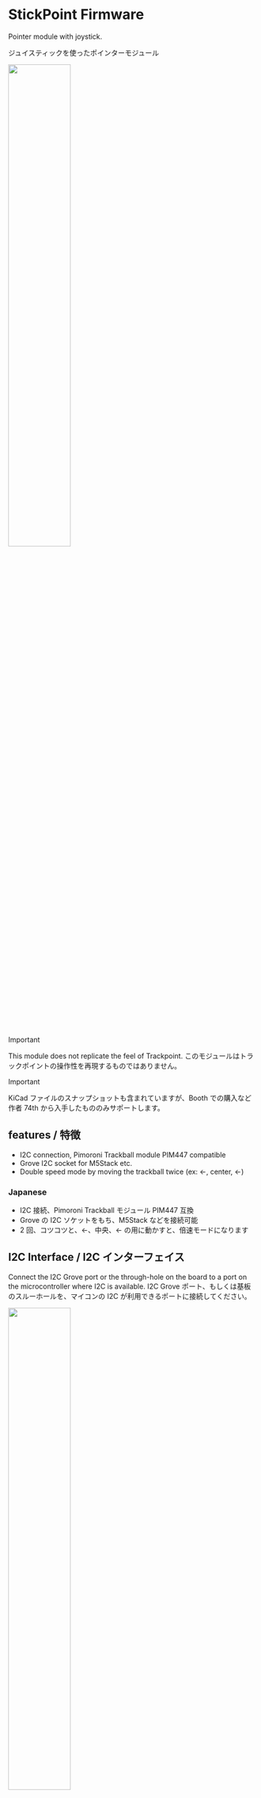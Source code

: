 # StickPoint Firmware

Pointer module with joystick.

ジュイスティックを使ったポインターモジュール

<img src="docs/photo1.jpg" width="50%" />

> [!IMPORTANT]
> This module does not replicate the feel of Trackpoint. このモジュールはトラックポイントの操作性を再現するものではありません。

> [!IMPORTANT]
> KiCad ファイルのスナップショットも含まれていますが、Booth での購入など作者 74th から入手したもののみサポートします。

## features / 特徴

- I2C connection, Pimoroni Trackball module PIM447 compatible
- Grove I2C socket for M5Stack etc.
- Double speed mode by moving the trackball twice (ex: ←, center, ←)

### Japanese

- I2C 接続、Pimoroni Trackball モジュール PIM447 互換
- Grove の I2C ソケットをもち、M5Stack などを接続可能
- 2 回、コツコツと、←、中央、← の用に動かすと、倍速モードになります

## I2C Interface / I2C インターフェイス

Connect the I2C Grove port or the through-hole on the board to a port on the microcontroller where I2C is available. I2C Grove ポート、もしくは基板のスルーホールを、マイコンの I2C が利用できるポートに接続してください。

<img src="docs/stickpointv-ch32v003-v1.0.0-face.drawio.svg" width="50%" />

## I2C Protocol / I2C 通信仕様

Address: 0x0A

When a send instruction is issued, the following 5 bytes are returned. 送信指示を出すと、以下の 5 バイトを返します。

- 1: left
- 2: right
- 3: down
- 4: up
- 5: 0

## Documents

- StickPointV (CH32V003)
  - v1.0.0
    - Semantics: [PDF](docs/stickpointv-ch32v003-v1.0.0-semantics.pdf), [KiCanvas](https://kicanvas.org/?github=https%3A%2F%2Fgithub.com%2F74th%2Fstickpoint-firmware%2Fblob%2Fmain%2Fdocs%2Fstickpointv-ch32v003-v1.0.0-semantics.kicad_sch)
    - PCB: [KiCanvas](https://kicanvas.org/?github=https%3A%2F%2Fgithub.com%2F74th%2Fstickpoint-firmware%2Fblob%2Fmain%2Fdocs%2Fstickpointv-ch32v003-v1.0.0-pcb.kicad_pcb)
- StickPoint (ATTiny402)
  - v1.0.1
    - Semantics: [PDF](docs/stickpoint-attiny402-v1.0.1-semantics.pdf), [KiCanvas](https://kicanvas.org/?github=https%3A%2F%2Fgithub.com%2F74th%2Fstickpoint-firmware%2Fblob%2Fmain%2Fdocs%2Fstickpoint-attiny402-v1.0.1-semantics.kicad_sch)
    - PCB: [KiCanvas](https://kicanvas.org/?github=https%3A%2F%2Fgithub.com%2F74th%2Fstickpoint-firmware%2Fblob%2Fmain%2Fdocs%2Fstickpoint-attiny402-v1.0.1-pcb.kicad_pcb)

## How to use QMK Firmware with RP2040 / RP2040 での QMK Firmware での使用方法

Connect SDA and SCL of the module to the I2C capable ports on the RP2040. Also connect GND and VCC (3.3V/5V). RP2040 の I2C が使えるポートに、モジュールの SDA、SCL を接続します。また、GND、VCC（3.3V/5V）も接続してください。

RP2040 には、2 つの I2C の I2C0 と I2C1 があります。どちらを利用するかはポートにより異なります。RP2040 のドキュメントから確認してください。

### rules.mk

Add the following statement. 以下の記述を追加してください。

```
POINTING_DEVICE_ENABLE = yes
I2C_DRIVER_REQUIRED = yes
POINTING_DEVICE_DRIVER = pimoroni_trackball
```

### halconf.h

If halconf.h does not exist, create it and add the following statement. halconf.h がない場合作成して、以下の記述を追加してください。

```
#pragma once

#define HAL_USE_I2C TRUE

#include_next <halconf.h>
```

### mcuconf.h

If mcuconf.h does not exist, create it and add the following statement. mcuconf.h がない場合作成して、以下の記述を追加してください。

The TRUE and FALSE values for RP_I2C_USE_I2C0 and RP_I2C_USE_I2C1 should be changed according to I2C0 and I2C1 used. RP_I2C_USE_I2C0、RP_I2C_USE_I2C1 の TRUE、FALSE は利用する I2C0、I2C1 によって変更してください。

```
#pragma once

#include_next <mcuconf.h>

#undef RP_I2C_USE_I2C0
#define RP_I2C_USE_I2C0 TRUE

#undef RP_I2C_USE_I2C1
#define RP_I2C_USE_I2C1 FALSE
```

### config.h

以下の記述を追加してください。

I2C1_SCL_PIN、I2C1_SDA_PIN には接続した I2C ポートを指定してください。

```
#pragma once

#define PIMORONI_TRACKBALL_ADDRESS 0x0A
#define I2C1_SCL_PIN GP1
#define I2C1_SDA_PIN GP0
#define I2C_DRIVER I2CD0
#define F_SCL 100000
#define PIMORONI_TRACKBALL_SCALE 5
```

Even when I2C0 is used, it seems to be described in I2C1_SCL_PIN and I2C1_SDA_PIN. I2C0 を利用する場合であっても、I2C1_SCL_PIN、I2C1_SDA_PIN に記述するようです。

PIMORONI_TRACKBALL_SCALE is a value that is multiplied by the acquired value. Use it to adjust the amount of movement. PIMORONI_TRACKBALL_SCALE は、取得した値に対してかけ算される値です。移動量の調整に利用してください。

### Scroll / スクロール

The QMK Firmware documentation describes how to implement scrolling by clicking and moving. Please refer to this document. QMK Firmware のドキュメントにはクリックしながら移動するとスクロールする様に実装する方法について記述があります。こちらを参考にしてみてください。

https://docs.qmk.fm/#/feature_pointing_device?id=drag-scroll-or-mouse-scroll

https://docs.qmk.fm/#/feature_pointing_device?id=advanced-drag-scroll

## How to update Firmware / ファームウェアの更新方法

### StickPointV (CH32V003)

WCH-LinkE is required to use CH32V003. CH32V003 を使用するため、WCH-LinkE が必要です。

WCH-LinkE is available at the following stores. Please note that similar WCH-Link (without E) is not supported. WCH-LinkE は、以下のショップで購入可能です。類似品 WCH-Link(E のないもの) は対応していませんので、ご注意ください。

- WCH-LinkE (秋月電子通商) https://akizukidenshi.com/catalog/g/gM-18065/
- WCH-LinkE (Aliexpress) https://www.aliexpress.com/item/1005005180653105.html
- CH32V003 Kit (Aliexpress WCH-Official Store) https://www.aliexpress.com/item/1005004895791296.html

Connect the WCH-LinkE to the following 3 ports on the module. WCH-LinkE とモジュールの以下の 3 つのポートを接続してください。

- VCC, 3.3V/5V
- GND
- SWDIO

If the Grove port is already providing power, only the following two ports are needed. Grove ポートで既に電源を供給している場合は、以下の 2 つのポートだけで良いです。

- GND
- SWDIO

<img src="docs/stickpointv-ch32v003-v1.0.0-face.drawio.svg" width="50%" />

This firmware uses ch32v003fun, please refer to the ch32v003fun documentation for how to set up the ch32v003fun development environment. このファームウェアは ch32v003fun を使用しています。ch32v003fun の開発環境の整え方は ch32v003fun のドキュメントを参照して下さい。

https://github.com/cnlohr/ch32v003fun

The software to upload the firmware is minichlink, which is included in ch32v003fun. minichlink should be built and placed in the PATH. ファームウェアをアップロードするソフトウェアには minichlink を使用します。minichlink は ch32v003fun に含まれています。minichlink をビルドしてパスの通る所においてください。

In the stickpointv-ch32v003j4m6 directory, execute the following command. stickpointv-ch32v003j4m6 のディレクトリで、以下のコマンドを実行します。

```
make
```

Fine adjustment of the movement amount is specified by REDUCE_LEVEL. 移動量の微調整は REDUCE_LEVEL で指定します。

### StickPoint (ATTiny402) (Deprecated)

A UPDI programmer is required to use the ATTiny402. ATTiny402 を使用するため、UPDI プログラマが必要です。
The UPDI programmer can be produced using USB serial conversion. Please check here. UPDI プログラマは、USB シリアル変換を使って制作可能です。こちらを確認ください。

https://github.com/microchip-pic-avr-tools/pymcuprog#serial-port-updi-pyupdi

Use PlatformIO, install the extension PlatformIO in VS Code. PlatformIO を使います。VS Code に拡張機能 PlatformIO をインストールしてください。

Open the stickpoint-attiny402 directory as a workspace in VS Code (open the stickpoint-attiny402 directory with the command "File: Open Folder..."). VS Code で joypoint ディレクトリをワークスペースとして開きます（コマンド「ファイル：フォルダーを開く（File: Open Folder...）」で joypoint ディレクトリを開きます）

Adjust upload_port, upload_command, etc. in platform.ini and upload. platform.ini の upload_port、upload_command などを調整し、アップロードをしてください。

## Tuning Guide / チューニングガイド

The easiest way to tune the amount of movement is to control the amount of movement on the keyboard firmware side; in the case of QMK Firmware, you can set PIMORONI_TRACKBALL_SCALE, a value that is multiplied by the acquired amount of movement. If you want to increase the amount of movement, increase the number; if you want to decrease the amount of movement, decrease the number.

If you want to control the amount of movement in a more detailed manner, there is a value called REDUCE_LEVEL that is controlled on the StickPoint side. The amount of movement is controlled by dividing the calculated amount of movement by this value. If this value is increased, the amount of movement becomes smaller, and if it is decreased, the amount of movement becomes larger.

StickPoint uses the read_analog function to convert the value into a 4-step amount. I did this because I thought that any finer control would be difficult with this device. These thresholds are set by StickPoint's high_zone, deadzone, and middle. Fine tuning can be done by changing this value or changing the value to be set. Currently, the values are converted to four steps of 0, 1, 3, and 5. If you wish to control the values more finely than that, please change them in conjunction with REDUCE_LEVEL.

🇯🇵

最も簡単に移動量をチューニングする方法は、キーボードファームウェア側で移動量を制御することです。QMK Firmware の場合には、PIMORONI_TRACKBALL_SCALE という取得した移動量にかけ算する値を設定できます。移動量を増やしたい場合には数字を大きく、減らしたい場合には小さくしてください。

寄り細かく移動量を制御する場合、StickPoint の側で制御している REDUCE_LEVEL という値があります。算出した移動量にたいして、この値で割ることで移動量を制御しています。この値を大きくすると移動量が小さくなり、小さくすると移動量が大きくなります。

StickPoint は read_analog 関数で、4 段階の量に変換しています。それ以上の細かい制御はこのデバイスでは難しいと、私は考えたためです。この閾値は、StickPoint の high_zone、deadzone、middle で設定しています。この値を変更したり、設定する値を変更することで微調整が可能です。現在は、0、1、3、5 の 4 段階の値に変換していますが、それより細かく制御したい場合は、REDUCE_LEVEL と合わせて変更してください。

## License

MIT

I would be happy if you would not sell the device.
